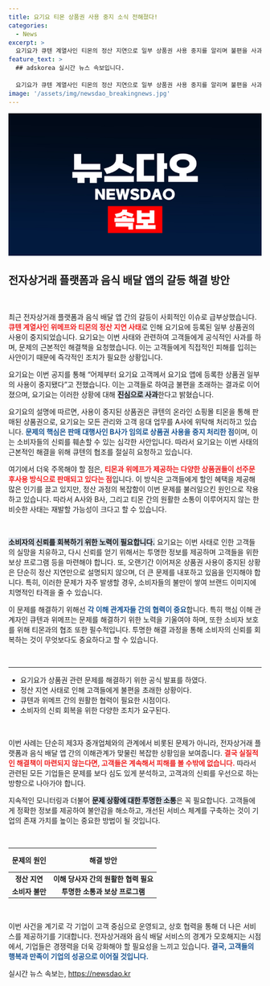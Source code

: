 ```yaml
---
title: 요기요 티몬 상품권 사용 중지 소식 전해졌다!
categories:
  - News
excerpt: >
  요기요가 큐텐 계열사인 티몬의 정산 지연으로 일부 상품권 사용 중지를 알리며 불편을 사과했습니다. 복잡한 이해관계로 문제 해결이 어려운 상황에서, 요기요는 큐텐에 신속한 대응을 촉구하고 있습니다.
feature_text: >
  ## adskorea 실시간 뉴스 속보입니다.

  요기요가 큐텐 계열사인 티몬의 정산 지연으로 일부 상품권 사용 중지를 알리며 불편을 사과했습니다. 복잡한 이해관계로 문제 해결이 어려운 상황에서, 요기요는 큐텐에 신속한 대응을 촉구하고 있습니다.
image: '/assets/img/newsdao_breakingnews.jpg'
---
```


<p><img src="/assets/img/newsdao_breakingnews.jpg" alt="adskorea 속보" /></p>

<h2 data-ke-size="size26">전자상거래 플랫폼과 음식 배달 앱의 갈등 해결 방안</h2>

<p data-ke-size="size16">&nbsp;</p>

<p>최근 전자상거래 플랫폼과 음식 배달 앱 간의 갈등이 사회적인 이슈로 급부상했습니다. <b><span style="color: #ee2323;">큐텐 계열사인 위메프와 티몬의 정산 지연 사태</span></b>로 인해 요기요에 등록된 일부 상품권의 사용이 중지되었습니다. 요기요는 이번 사태와 관련하여 고객들에게 공식적인 사과를 하며, 문제의 근본적인 해결책을 요청했습니다. 이는 고객들에게 직접적인 피해를 입히는 사안이기 때문에 즉각적인 조치가 필요한 상황입니다.</p>

<p>요기요는 이번 공지를 통해 “어제부터 요기요 고객께서 요기요 앱에 등록한 상품권 일부의 사용이 중지됐다”고 전했습니다. 이는 고객들로 하여금 불편을 초래하는 결과로 이어졌으며, 요기요는 이러한 상황에 대해 <b><span style="background-color: #21538527;">진심으로 사과</span></b>한다고 밝혔습니다.</p>

<p>요기요의 설명에 따르면, 사용이 중지된 상품권은 큐텐의 온라인 쇼핑몰 티몬을 통해 판매된 상품권으로, 요기요는 모든 관리와 고객 응대 업무를 A사에 위탁해 처리하고 있습니다. <b><span style="color: #1a5490;">문제의 핵심은 판매 대행사인 B사가 임의로 상품권 사용을 중지 처리한 점</span></b>이며, 이는 소비자들의 신뢰를 훼손할 수 있는 심각한 사안입니다. 따라서 요기요는 이번 사태의 근본적인 해결을 위해 큐텐의 협조를 절실히 요청하고 있습니다.</p>

<p>여기에서 더욱 주목해야 할 점은, <b><span style="color: #ee2323;">티몬과 위메프가 제공하는 다양한 상품권들이 선주문 후사용 방식으로 판매되고 있다는 점</span></b>입니다. 이 방식은 고객들에게 할인 혜택을 제공해 많은 인기를 끌고 있지만, 정산 과정의 복잡함이 이번 문제를 불러일으킨 원인으로 작용하고 있습니다. 따라서 A사와 B사, 그리고 티몬 간의 원활한 소통이 이루어지지 않는 한 비슷한 사태는 재발할 가능성이 크다고 할 수 있습니다.</p>

<p data-ke-size="size16">&nbsp;</p>

<p><b><span style="background-color: #21538527;">소비자의 신뢰를 회복하기 위한 노력이 필요합니다.</span></b> 요기요는 이번 사태로 인한 고객들의 실망을 치유하고, 다시 신뢰를 얻기 위해서는 투명한 정보를 제공하며 고객들을 위한 보상 프로그램 등을 마련해야 합니다. 또, 오랜기간 이어져온 상품권 사용이 중지된 상황은 단순히 정산 지연만으로 설명되지 않으며, 더 큰 문제를 내포하고 있음을 인지해야 합니다. 특히, 이러한 문제가 자주 발생할 경우, 소비자들의 불만이 쌓여 브랜드 이미지에 치명적인 타격을 줄 수 있습니다.</p>

<p>이 문제를 해결하기 위해선 <b><span style="color: #1a5490;">각 이해 관계자들 간의 협력이 중요</span></b>합니다. 특히 핵심 이해 관계자인 큐텐과 위메프는 문제를 해결하기 위한 노력을 기울여야 하며, 또한 소비자 보호를 위해 티몬과의 협조 또한 필수적입니다. 투명한 해결 과정을 통해 소비자의 신뢰를 회복하는 것이 무엇보다도 중요하다고 할 수 있습니다.</p>

<p data-ke-size="size16">&nbsp;</p>

<hr />

<ul>
  <li>요기요가 상품권 관련 문제를 해결하기 위한 공식 발표를 하였다.</li>
  <li>정산 지연 사태로 인해 고객들에게 불편을 초래한 상황이다.</li>
  <li>큐텐과 위메프 간의 원활한 협력이 필요한 시점이다.</li>
  <li>소비자의 신뢰 회복을 위한 다양한 조치가 요구된다.</li>
</ul>

<p data-ke-size="size16">&nbsp;</p>

<p>이번 사례는 단순히 제3자 중개업체와의 관계에서 비롯된 문제가 아니라, 전자상거래 플랫폼과 음식 배달 앱 간의 이해관계가 맞물린 복잡한 상황임을 보여줍니다. <b><span style="color: #ee2323;">결국 실질적인 해결책이 마련되지 않는다면, 고객들은 계속해서 피해를 볼 수밖에 없습니다.</span></b> 따라서 관련된 모든 기업들은 문제를 보다 심도 있게 분석하고, 고객과의 신뢰를 우선으로 하는 방향으로 나아가야 합니다.</p>

<p>지속적인 모니터링과 더불어 <b><span style="background-color: #21538527;">문제 상황에 대한 투명한 소통</span></b>은 꼭 필요합니다. 고객들에게 정확한 정보를 제공하여 불안감을 해소하고, 개선된 서비스 체계를 구축하는 것이 기업의 존재 가치를 높이는 중요한 방법이 될 것입니다.</p>

<p data-ke-size="size16">&nbsp;</p>

<table style="width:100%; border-collapse:collapse;">
  <thead>
    <tr>
      <th style="text-align: center; height: 40px;"><b>문제의 원인</b></th>
      <th style="text-align: center; height: 40px;"><b>해결 방안</b></th>
    </tr>
  </thead>
  <tbody>
    <tr>
      <td style="text-align: center; height: 17px;"><b>정산 지연</b></td>
      <td style="text-align: center; height: 17px;"><b>이해 당사자 간의 원활한 협력 필요</b></td>
    </tr>
    <tr>
      <td style="text-align: center; height: 17px;"><b>소비자 불만</b></td>
      <td style="text-align: center; height: 17px;"><b>투명한 소통과 보상 프로그램</b></td>
    </tr>
  </tbody>
</table>

<p data-ke-size="size16">&nbsp;</p>

<p>이번 사건을 계기로 각 기업이 고객 중심으로 운영되고, 상호 협력을 통해 더 나은 서비스를 제공하기를 기대합니다. 전자상거래와 음식 배달 서비스의 경계가 모호해지는 시점에서, 기업들은 경쟁력을 더욱 강화해야 할 필요성을 느끼고 있습니다. <b><span style="color: #1a5490;">결국, 고객들의 행복과 만족이 기업의 성공으로 이어질 것입니다.</span></b></p>
실시간 뉴스 속보는, <a href="https://newsdao.kr" rel="dofollow">https://newsdao.kr</a>


